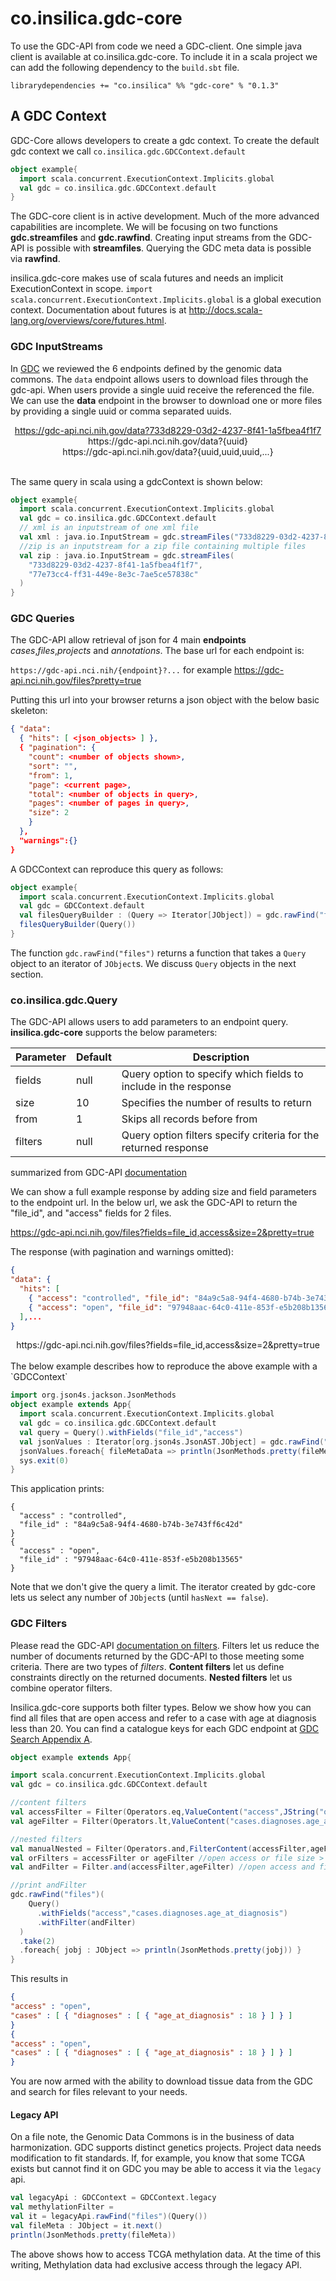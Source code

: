 # co.insilica.gdc-core

  To use the GDC-API from code we need a GDC-client.  One simple java client is available at co.insilica.gdc-core.  To include it in a scala project we can add the following dependency to the `build.sbt` file.  

`librarydependencies += "co.insilica" %% "gdc-core" % "0.1.3"`

## A GDC Context
  GDC-Core allows developers to create a gdc context. To create the default gdc context we call `co.insilica.gdc.GDCContext.default`
  
  ```scala
  object example{
    import scala.concurrent.ExecutionContext.Implicits.global
    val gdc = co.insilica.gdc.GDCContext.default
  }
  ```
The GDC-core client is in active development.  Much of the more advanced capabilities are incomplete. We will be focusing on two functions **gdc.streamfiles** and **gdc.rawfind**. Creating input streams from the GDC-API is possible with **streamfiles**.  Querying the GDC meta data is possible via **rawfind**.

insilica.gdc-core makes use of scala futures and needs an implicit ExecutionContext in scope.  `import scala.concurrent.ExecutionContext.Implicits.global` is a global execution context.  Documentation about futures is at http://docs.scala-lang.org/overviews/core/futures.html.

### GDC InputStreams
  In [GDC](gdc/0_gdc.md) we reviewed the 6 endpoints defined by the genomic data commons. The `data` endpoint allows users to download files through the gdc-api.  When users provide a single uuid receive the referenced the file. We can use the **data** endpoint in the browser to download one or more files by providing a single uuid or comma separated uuids. 
  
  <center>
  <a href=https://gdc-api.nci.nih.gov/data?733d8229-03d2-4237-8f41-1a5fbea4f1f7>https://gdc-api.nci.nih.gov/data?733d8229-03d2-4237-8f41-1a5fbea4f1f7</a><br/>
  https://gdc-api.nci.nih.gov/data?{uuid}<br/>
  https://gdc-api.nci.nih.gov/data?{uuid,uuid,uuid,...}
  </center>
  <br/>

The same query in scala using a gdcContext is shown below:
  
  ```scala
  object example{
    import scala.concurrent.ExecutionContext.Implicits.global
    val gdc = co.insilica.gdc.GDCContext.default    
    // xml is an inputstream of one xml file
    val xml : java.io.InputStream = gdc.streamFiles("733d8229-03d2-4237-8f41-1a5fbea4f1f7")
    //zip is an inputstream for a zip file containing multiple files
    val zip : java.io.InputStream = gdc.streamFiles(
      "733d8229-03d2-4237-8f41-1a5fbea4f1f7",
      "77e73cc4-ff31-449e-8e3c-7ae5ce57838c"
    )
  }
  ```


### GDC Queries
  The GDC-API allow retrieval of json for 4 main **endpoints** *cases*,*files*,*projects* and *annotations*. The base url for each endpoint is:
  
  `https://gdc-api.nci.nih/{endpoint}?...` for example https://gdc-api.nci.nih.gov/files?pretty=true
  
  Putting this url into your browser returns a json object with the below basic skeleton:
  
  ```json
  { "data":
    { "hits": [ <json_objects> ] },
    { "pagination": {
      "count": <number of objects shown>, 
      "sort": "", 
      "from": 1, 
      "page": <current page>, 
      "total": <number of objects in query>, 
      "pages": <number of pages in query>, 
      "size": 2
      }
    },
    "warnings":{}
  }
  ```
  
  A GDCContext can reproduce this query as follows:
  ```scala
  object example{
    import scala.concurrent.ExecutionContext.Implicits.global
    val gdc = GDCContext.default
    val filesQueryBuilder : (Query => Iterator[JObject]) = gdc.rawFind("files")
    filesQueryBuilder(Query())
  }
  ```
  The function `gdc.rawFind("files")` returns a function that takes a `Query` object to an iterator of `JObject`s. We discuss `Query` objects in the next section.

### co.insilica.gdc.Query
  
  The GDC-API allows users to add parameters to an endpoint query.  **insilica.gdc-core** supports the below parameters:

| Parameter | Default | Description        |
|--------|------|----------------------------------------------------|
| fields | null | Query option to specify which fields to include in the response |
| size   | 10   | Specifies the number of results to return |
| from   | 1    | Skips all records before from |
| filters| null | Query option filters specify criteria for the returned response |
summarized from GDC-API [documentation](https://gdc-docs.nci.nih.gov/API/Users_Guide/Search_and_Retrieval/#query-parameters)

We can show a full example response by adding size and field parameters to the endpoint url. In the below url, we ask the GDC-API to return the "file_id", and "access" fields for 2 files. 
  
  https://gdc-api.nci.nih.gov/files?fields=file_id,access&size=2&pretty=true 
  
  The response (with pagination and warnings omitted):
  
  ```json
  {
  "data": {
    "hits": [
      { "access": "controlled", "file_id": "84a9c5a8-94f4-4680-b74b-3e743ff6c42d" }, 
      { "access": "open", "file_id": "97948aac-64c0-411e-853f-e5b208b13565" }
    ],...
}
```
<center><a>https://gdc-api.nci.nih.gov/files?fields=file_id,access&size=2&pretty=true</a></center><br/>
  The below example describes how to reproduce the above example with a `GDCContext`
  
```scala 
import org.json4s.jackson.JsonMethods
object example extends App{
  import scala.concurrent.ExecutionContext.Implicits.global
  val gdc = co.insilica.gdc.GDCContext.default
  val query = Query().withFields("file_id","access")
  val jsonValues : Iterator[org.json4s.JsonAST.JObject] = gdc.rawFind("files")(query).take(2)
  jsonValues.foreach{ fileMetaData => println(JsonMethods.pretty(fileMetaData)) }
  sys.exit(0)
}
```
This application prints:
```
{
  "access" : "controlled",
  "file_id" : "84a9c5a8-94f4-4680-b74b-3e743ff6c42d"
}
{
  "access" : "open",
  "file_id" : "97948aac-64c0-411e-853f-e5b208b13565"
}
```
  
  Note that we don't give the query a limit. The iterator created by gdc-core lets us select any number of `JObject`s (until `hasNext == false`). 
  
### GDC Filters
  Please read the GDC-API [documentation on filters](https://gdc-docs.nci.nih.gov/API/Users_Guide/Search_and_Retrieval/#filters). Filters let us reduce the number of documents returned by the GDC-API to those meeting some criteria. There are two types of *filters*. **Content filters** let us define constraints directly on the returned documents. **Nested filters** let us combine operator filters.
  
  Insilica.gdc-core supports both filter types. Below we show how you can find all files that are open access and refer to a case with age at diagnosis less than 20.  You can find a catalogue keys for each GDC endpoint at [GDC Search Appendix A](https://gdc-docs.nci.nih.gov/API/Users_Guide/Appendix_A_Available_Fields/). 
  
  ```scala
object example extends App{

  import scala.concurrent.ExecutionContext.Implicits.global
  val gdc = co.insilica.gdc.GDCContext.default

  //content filters
  val accessFilter = Filter(Operators.eq,ValueContent("access",JString("open")))
  val ageFilter = Filter(Operators.lt,ValueContent("cases.diagnoses.age_at_diagnosis",JInt(20)))

  //nested filters
  val manualNested = Filter(Operators.and,FilterContent(accessFilter,ageFilter))
  val orFilters = accessFilter or ageFilter //open access or file size > 100000
  val andFilter = Filter.and(accessFilter,ageFilter) //open access and file size > 100000

  //print andFilter
  gdc.rawFind("files")(
      Query()
        .withFields("access","cases.diagnoses.age_at_diagnosis")
        .withFilter(andFilter)
    )
    .take(2)
    .foreach{ jobj : JObject => println(JsonMethods.pretty(jobj)) }
}
  ```
  This results in
  ```json
{
  "access" : "open",
  "cases" : [ { "diagnoses" : [ { "age_at_diagnosis" : 18 } ] } ]
}
{
  "access" : "open",
  "cases" : [ { "diagnoses" : [ { "age_at_diagnosis" : 18 } ] } ]
}
  ```
  
  You are now armed with the ability to download tissue data from the GDC and search for files relevant to your needs.  
  
  #### Legacy API
  On a file note, the Genomic Data Commons is in the business of data harmonization. GDC supports distinct genetics projects.  Project data needs modification to fit standards.  If, for example, you know that some TCGA exists but cannot find it on GDC you may be able to access it via the `legacy` api.  

```scala
val legacyApi : GDCContext = GDCContext.legacy
val methylationFilter = 
val it = legacyApi.rawFind("files")(Query())
val fileMeta : JObject = it.next()
println(JsonMethods.pretty(fileMeta))
```

The above shows how to access TCGA methylation data. At the time of this writing, Methylation data had exclusive access through the legacy API.
